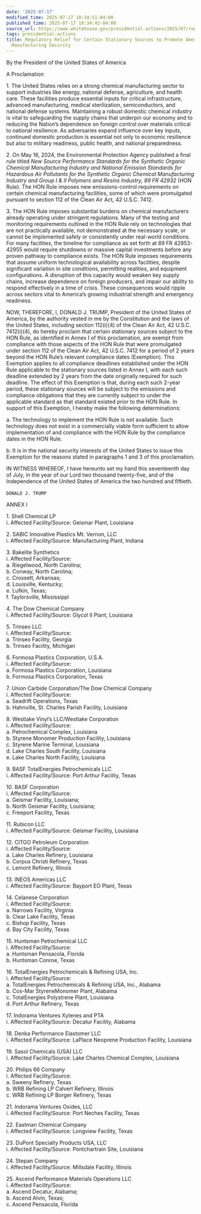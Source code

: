 ```yaml
---
date: '2025-07-17'
modified_time: 2025-07-17 18:34:51-04:00
published_time: 2025-07-17 18:34:42-04:00
source_url: https://www.whitehouse.gov/presidential-actions/2025/07/regulatory-relief-for-certain-stationary-sources-to-promote-american-chemical-manufacturing-security/
tags: presidential-actions
title: Regulatory Relief for Certain Stationary Sources to Promote American Chemical
  Manufacturing Security
---
```

 
By the President of the United States of America

A Proclamation

1\. The United States relies on a strong chemical manufacturing sector
to support industries like energy, national defense, agriculture, and
health care. These facilities produce essential inputs for critical
infrastructure, advanced manufacturing, medical sterilization,
semiconductors, and national defense systems. Maintaining a robust
domestic chemical industry is vital to safeguarding the supply chains
that underpin our economy and to reducing the Nation’s dependence on
foreign control over materials critical to national resilience. As
adversaries expand influence over key inputs, continued domestic
production is essential not only to economic resilience but also to
military readiness, public health, and national preparedness.

2\. On May 16, 2024, the Environmental Protection Agency published a
final rule titled *New Source Performance Standards for the Synthetic
Organic Chemical Manufacturing Industry and National Emission Standards
for Hazardous Air Pollutants for the Synthetic Organic Chemical
Manufacturing Industry and Group I & II Polymers and Resins Industry, 89
FR 42932* (HON Rule). The HON Rule imposes new emissions-control
requirements on certain chemical manufacturing facilities, some of which
were promulgated pursuant to section 112 of the Clean Air Act, 42 U.S.C.
7412.

3\. The HON Rule imposes substantial burdens on chemical manufacturers
already operating under stringent regulations. Many of the testing and
monitoring requirements outlined in the HON Rule rely on technologies
that are not practically available, not demonstrated at the necessary
scale, or cannot be implemented safely or consistently under real-world
conditions. For many facilities, the timeline for compliance as set
forth at 89 FR 42953-42955 would require shutdowns or massive capital
investments before any proven pathway to compliance exists. The HON Rule
imposes requirements that assume uniform technological availability
across facilities, despite significant variation in site conditions,
permitting realities, and equipment configurations. A disruption of this
capacity would weaken key supply chains, increase dependence on foreign
producers, and impair our ability to respond effectively in a time of
crisis. These consequences would ripple across sectors vital to
America’s growing industrial strength and emergency readiness.  

NOW, THEREFORE, I, DONALD J. TRUMP, President of the United States of
America, by the authority vested in me by the Constitution and the laws
of the United States, including section 112(i)(4) of the Clean Air Act,
42 U.S.C. 7412(i)(4), do hereby proclaim that certain stationary sources
subject to the HON Rule, as identified in Annex I of this proclamation,
are exempt from compliance with those aspects of the HON Rule that were
promulgated under section 112 of the Clean Air Act, 42 U.S.C. 7412 for a
period of 2 years beyond the HON Rule’s relevant compliance dates
(Exemption). This Exemption applies to all compliance deadlines
established under the HON Rule applicable to the stationary sources
listed in Annex I, with each such deadline extended by 2 years from the
date originally required for such deadline. The effect of this Exemption
is that, during each such 2-year period, these stationary sources will
be subject to the emissions and compliance obligations that they are
currently subject to under the applicable standard as that standard
existed prior to the HON Rule. In support of this Exemption, I hereby
make the following determinations:  

a\. The technology to implement the HON Rule is not available. Such
technology does not exist in a commercially viable form sufficient to
allow implementation of and compliance with the HON Rule by the
compliance dates in the HON Rule.  

b\. It is in the national security interests of the United States to
issue this Exemption for the reasons stated in paragraphs 1 and 3 of
this proclamation.  

IN WITNESS WHEREOF, I have hereunto set my hand this seventeenth day of
July, in the year of our Lord two thousand twenty-five, and of the
Independence of the United States of America the two hundred and
fiftieth.

`DONALD J. TRUMP`    

ANNEX I

1\. Shell Chemical LP  
i. Affected Facility/Source: Geismar Plant, Louisiana

2\. SABIC Innovative Plastics Mt. Vernon, LLC  
i. Affected Facility/Source: Manufacturing Plant, Indiana

3\. Bakelite Synthetics  
i. Affected Facility/Source:  
a. Riegelwood, North Carolina;  
b. Conway, North Carolina;  
c. Crossett, Arkansas;  
d. Louisville, Kentucky;  
e. Lufkin, Texas;  
f. Taylorsville, Mississippi

4\. The Dow Chemical Company  
i. Affected Facility/Source: Glycol II Plant, Louisiana

5\. Trinseo LLC  
i. Affected Facility/Source:  
a. Trinseo Facility, Georgia  
b. Trinseo Facility, Michigan

6\. Formosa Plastics Corporation, U.S.A.  
i. Affected Facility/Source:  
a. Formosa Plastics Corporation, Louisiana  
b. Formosa Plastics Corporation, Texas

7\. Union Carbide Corporation/The Dow Chemical Company  
i. Affected Facility/Source:  
a. Seadrift Operations, Texas  
b. Hahnville, St. Charles Parish Facility, Louisiana

8\. Westlake Vinyl’s LLC/Westlake Corporation  
i. Affected Facility/Source:  
a. Petrochemical Complex, Louisiana  
b. Styrene Monomer Production Facility, Louisiana  
c. Styrene Marine Terminal, Louisiana  
d. Lake Charles South Facility, Louisiana  
e. Lake Charles North Facility, Louisiana

9\. BASF TotalEnergies Petrochemicals LLC  
i. Affected Facility/Source: Port Arthur Facility, Texas

10\. BASF Corporation  
i. Affected Facility/Source:  
a. Geismar Facility, Louisiana;  
b. North Geismar Facility, Louisiana;  
c. Freeport Facility, Texas

11\. Rubicon LLC  
i. Affected Facility/Source: Geismar Facility, Louisiana

12\. CITGO Petroleum Corporation  
i. Affected Facility/Source:  
a. Lake Charles Refinery, Louisiana  
b. Corpus Christi Refinery, Texas  
c. Lemont Refinery, Illinois

13\. INEOS Americas LLC  
i. Affected Facility/Source: Bayport EO Plant, Texas

14\. Celanese Corporation  
i. Affected Facility/Source:  
a. Narrows Facility, Virginia  
b. Clear Lake Facility, Texas  
c. Bishop Facility, Texas  
d. Bay City Facility, Texas

15\. Huntsman Petrochemical LLC  
i. Affected Facility/Source:  
a. Huntsman Pensacola, Florida  
b. Huntsman Conroe, Texas

16\. TotalEnergies Petrochemicals & Refining USA, Inc.  
i. Affected Facility/Source:  
a. TotalEnergies Petrochemicals & Refining USA, Inc., Alabama  
b. Cos-Mar StyreneMonomer Plant, Alabama  
c. TotalEnergies Polystrene Plant, Louisiana  
d. Port Arthur Refinery, Texas

17\. Indorama Ventures Xylenes and PTA  
i. Affected Facility/Source: Decatur Facility, Alabama

18\. Denka Performance Elastomer LLC  
i. Affected Facility/Source: LaPlace Neoprene Production Facility,
Louisiana

19\. Sasol Chemicals (USA) LLC  
i. Affected Facility/Source: Lake Charles Chemical Complex, Louisiana

20\. Philips 66 Company  
i. Affected Facility/Source:  
a. Sweeny Refinery, Texas  
b. WRB Refining LP Calvert Refinery, Illinois  
c. WRB Refining LP Borger Refinery, Texas

21\. Indorama Ventures Oxides, LLC  
i. Affected Facility/Source: Port Neches Facility, Texas

22\. Eastman Chemical Company  
i. Affected Facility/Source: Longview Facility, Texas

23\. DuPont Specialty Products USA, LLC  
i. Affected Facility/Source: Pontchartrain Site, Louisiana

24\. Stepan Company  
i. Affected Facility/Source: Millsdale Facility, Illinois

25\. Ascend Performance Materials Operations LLC  
i. Affected Facility/Source:  
a. Ascend Decatur, Alabama;  
b. Ascend Alvin, Texas;  
c. Ascend Pensacola, Florida

